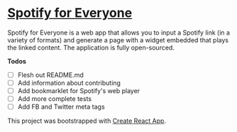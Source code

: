# [Spotify for Everyone](https://spotify-for-everyone.surge.sh)

Spotify for Everyone is a web app that allows you to input a Spotify link (in a variety of formats) and generate a page with a widget embedded that plays the linked content. The application is fully open-sourced.

**Todos**

- [ ] Flesh out README.md
- [ ] Add information about contributing
- [ ] Add bookmarklet for Spotify's web player
- [ ] Add more complete tests
- [ ] Add FB and Twitter meta tags

This project was bootstrapped with [Create React App](https://github.com/facebookincubator/create-react-app).
